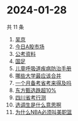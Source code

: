 # 2024-01-28

共 11 条

<!-- BEGIN -->
<!-- 最后更新时间 Sun Jan 28 2024 22:05:41 GMT+0800 (China Standard Time) -->

1. [吴京](https://www.zhihu.com/search?q=%E5%90%B4%E4%BA%AC)
1. [今日A股市场](https://www.zhihu.com/search?q=%E4%BB%8A%E6%97%A5A%E8%82%A1%E5%B8%82%E5%9C%BA)
1. [公考资料](https://www.zhihu.com/search?q=%E5%85%AC%E8%80%83%E8%B5%84%E6%96%99)
1. [国足](https://www.zhihu.com/search?q=%E5%9B%BD%E8%B6%B3)
1. [儿童呼吸道疾病防治手册](https://www.zhihu.com/search?q=%E5%84%BF%E7%AB%A5%E5%91%BC%E5%90%B8%E9%81%93%E7%96%BE%E7%97%85%E9%98%B2%E6%B2%BB%E6%89%8B%E5%86%8C)
1. [哪些大学最应该合并](https://www.zhihu.com/search?q=%E5%93%AA%E4%BA%9B%E5%A4%A7%E5%AD%A6%E6%9C%80%E5%BA%94%E8%AF%A5%E5%90%88%E5%B9%B6)
1. [一个月备考省考来得及吗](https://www.zhihu.com/search?q=%E4%B8%80%E4%B8%AA%E6%9C%88%E5%A4%87%E8%80%83%E7%9C%81%E8%80%83%E6%9D%A5%E5%BE%97%E5%8F%8A%E5%90%97)
1. [东方甄选跌超10%](https://www.zhihu.com/search?q=%E4%B8%9C%E6%96%B9%E7%94%84%E9%80%89%E8%B7%8C%E8%B6%8510%25)
1. [四川省考行测](https://www.zhihu.com/search?q=%E5%9B%9B%E5%B7%9D%E7%9C%81%E8%80%83%E8%A1%8C%E6%B5%8B)
1. [选调生是什么意思啊](https://www.zhihu.com/search?q=%E9%80%89%E8%B0%83%E7%94%9F%E6%98%AF%E4%BB%80%E4%B9%88%E6%84%8F%E6%80%9D%E5%95%8A)
1. [为什么NBA必须叫美职篮](https://www.zhihu.com/search?q=%E4%B8%BA%E4%BB%80%E4%B9%88NBA%E5%BF%85%E9%A1%BB%E5%8F%AB%E7%BE%8E%E8%81%8C%E7%AF%AE)

<!-- END -->
